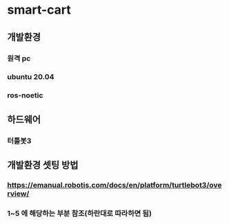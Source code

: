 # smart-cart

## 개발환경
### 원격 pc
### ubuntu 20.04 
### ros-noetic 

## 하드웨어
### 터틀봇3 


## 개발환경 셋팅 방법
### https://emanual.robotis.com/docs/en/platform/turtlebot3/overview/
### 1~5 에 해당하는 부분 참조(하란대로 따라하면 됨)


